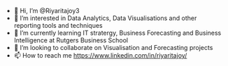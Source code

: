 - 👋 Hi, I’m @Riyaritajoy3
- 👀 I’m interested in Data Analytics, Data Visualisations and other reporting tools and techniques
- 🌱 I’m currently learning IT stratergy, Business Forecasting and Business Intelligence at Rutgers Business School
- 💞️ I’m looking to collaborate on Visualisation and Forecasting projects
- 📫 How to reach me https://www.linkedin.com/in/riyaritajoy/

<!---
Riyaritajoy3/Riyaritajoy3 is a ✨ special ✨ repository because its `README.md` (this file) appears on your GitHub profile.
You can click the Preview link to take a look at your changes.
--->
